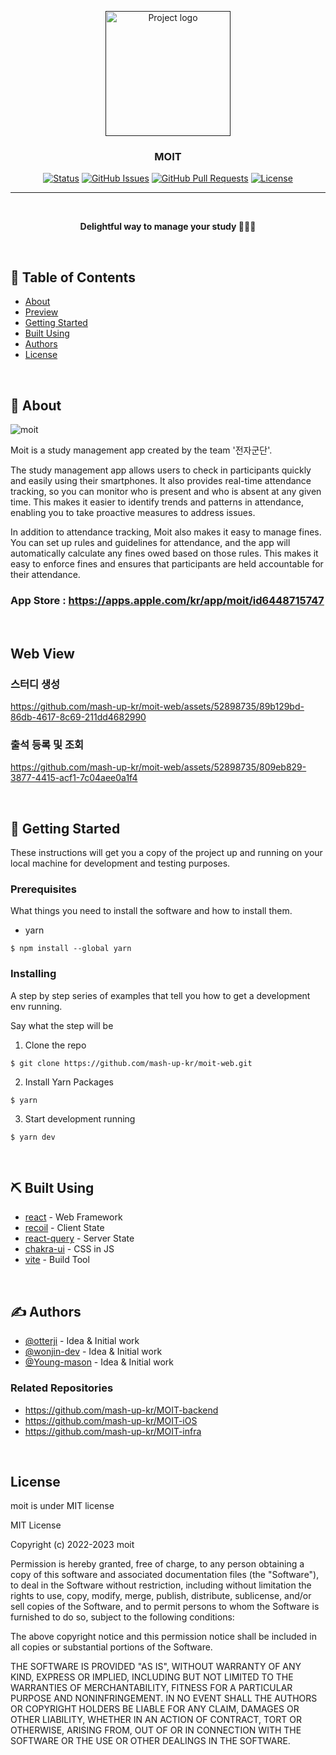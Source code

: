 <p align="center">
  <a href="" rel="noopener">
  <img width=200px height=200px src="https://github.com/mash-up-kr/moit-web/assets/82315118/0e793d2b-3673-4dc1-a45e-075e33025c38" alt="Project logo"></a>
</p>

<h3 align="center">MOIT</h3>

<div align="center">

[![Status](https://img.shields.io/badge/status-active-success.svg)]()
[![GitHub Issues](https://img.shields.io/github/issues/kylelobo/The-Documentation-Compendium.svg)](https://github.com/mash-up-kr/moit-web/issues)
[![GitHub Pull Requests](https://img.shields.io/github/issues-pr/kylelobo/The-Documentation-Compendium.svg)](https://github.com/mash-up-kr/moit-web/pulls)
[![License](https://img.shields.io/badge/license-MIT-blue.svg)](/LICENSE)

</div>

---

<br>

<p align="center"> <strong>Delightful way to manage your study 🧚🏻‍♀️</strong>
    <br> 
</p>

<br>

## 📝 Table of Contents

- [About](#about)
- [Preview](#preview)
- [Getting Started](#getting_started)
- [Built Using](#built_using)
- [Authors](#authors)
- [License](#license)


<br>

## 🧐 About <a name = "about"></a>
![moit](https://github.com/mash-up-kr/moit-web/assets/52898735/08da0a5d-426d-4960-917e-b6a73ef651a3)

Moit is a study management app created by the team '전자군단'.

The study management app allows users to check in participants quickly and easily using their smartphones. It also provides real-time attendance tracking, so you can monitor who is present and who is absent at any given time. This makes it easier to identify trends and patterns in attendance, enabling you to take proactive measures to address issues.

In addition to attendance tracking, Moit also makes it easy to manage fines. You can set up rules and guidelines for attendance, and the app will automatically calculate any fines owed based on those rules. This makes it easy to enforce fines and ensures that participants are held accountable for their attendance.

### App Store : https://apps.apple.com/kr/app/moit/id6448715747

<br>

## Web View <a name = "preview"></a>

### 스터디 생성
https://github.com/mash-up-kr/moit-web/assets/52898735/89b129bd-86db-4617-8c69-211dd4682990

### 출석 등록 및 조회
https://github.com/mash-up-kr/moit-web/assets/52898735/809eb829-3877-4415-acf1-7c04aee0a1f4


<br>


## 🏁 Getting Started <a name = "getting_started"></a>

These instructions will get you a copy of the project up and running on your local machine for development and testing purposes.

### Prerequisites

What things you need to install the software and how to install them.

- yarn

```shell
$ npm install --global yarn
```

### Installing

A step by step series of examples that tell you how to get a development env running.

Say what the step will be

1. Clone the repo

```shell
$ git clone https://github.com/mash-up-kr/moit-web.git
```

2. Install Yarn Packages

```shell
$ yarn
```

3. Start development running

```shell
$ yarn dev
```

<br>

## ⛏️ Built Using <a name = "built_using"></a>

- [react](https://reactjs.org/) - Web Framework
- [recoil](https://expressjs.com/) - Client State
- [react-query](https://vuejs.org/) - Server State
- [chakra-ui](https://chakra-ui.com/) - CSS in JS
- [vite](https://vitejs.dev/) - Build Tool

<br>

## ✍️ Authors <a name = "authors"></a>

- [@otterji](https://github.com/otterji) - Idea & Initial work
- [@wonjin-dev](https://github.com/wonjin-dev) - Idea & Initial work
- [@Young-mason](https://github.com/Young-mason) - Idea & Initial work

### Related Repositories
- https://github.com/mash-up-kr/MOIT-backend
- https://github.com/mash-up-kr/MOIT-iOS
- https://github.com/mash-up-kr/MOIT-infra


<br>

## License <a name = "license"></a>

moit is under MIT license

MIT License

Copyright (c) 2022-2023 moit

Permission is hereby granted, free of charge, to any person obtaining a copy
of this software and associated documentation files (the "Software"), to deal
in the Software without restriction, including without limitation the rights
to use, copy, modify, merge, publish, distribute, sublicense, and/or sell
copies of the Software, and to permit persons to whom the Software is
furnished to do so, subject to the following conditions:

The above copyright notice and this permission notice shall be included in all
copies or substantial portions of the Software.

THE SOFTWARE IS PROVIDED "AS IS", WITHOUT WARRANTY OF ANY KIND, EXPRESS OR
IMPLIED, INCLUDING BUT NOT LIMITED TO THE WARRANTIES OF MERCHANTABILITY,
FITNESS FOR A PARTICULAR PURPOSE AND NONINFRINGEMENT. IN NO EVENT SHALL THE
AUTHORS OR COPYRIGHT HOLDERS BE LIABLE FOR ANY CLAIM, DAMAGES OR OTHER
LIABILITY, WHETHER IN AN ACTION OF CONTRACT, TORT OR OTHERWISE, ARISING FROM,
OUT OF OR IN CONNECTION WITH THE SOFTWARE OR THE USE OR OTHER DEALINGS IN THE
SOFTWARE.
